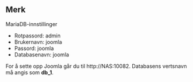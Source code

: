 ## Merk 
MariaDB-innstillinger

- Rotpassord: admin
- Brukernavn: joomla
- Passord: joomla
- Databasenavn: joomla

For å sette opp Joomla går du til http://NAS:10082. Databasens vertsnavn må angis som **db_1**.
